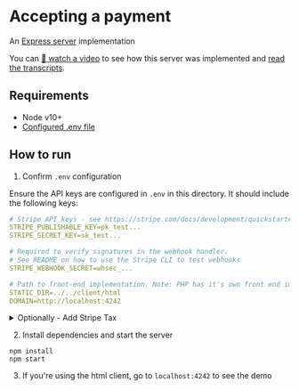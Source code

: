 # Accepting a payment

An [Express server](http://expressjs.com) implementation

You can [🎥 watch a video](https://youtu.be/WG4ehXSEpz4) to see how this server was implemented and [read the transcripts](./TRANSCRIPTS.md).

## Requirements

- Node v10+
- [Configured .env file](../README.md)

## How to run

1. Confirm `.env` configuration

Ensure the API keys are configured in `.env` in this directory. It should include the following keys:

```yaml
# Stripe API keys - see https://stripe.com/docs/development/quickstart#api-keys
STRIPE_PUBLISHABLE_KEY=pk_test...
STRIPE_SECRET_KEY=sk_test...

# Required to verify signatures in the webhook handler.
# See README on how to use the Stripe CLI to test webhooks
STRIPE_WEBHOOK_SECRET=whsec_...

# Path to front-end implementation. Note: PHP has it's own front end implementation.
STATIC_DIR=../../client/html
DOMAIN=http://localhost:4242
```
<details>
<summary>Optionally - Add Stripe Tax</summary>
Stripe Tax lets you calculate and collect sales tax, VAT and GST with one line of code.
To enable Stripe Tax set up in the dashboard: [Docs - Set up Stripe Tax](https://stripe.com/docs/tax/set-up).

In ["server.js"](./server.js), set calcuateTax to true if you want Stripe to calculate tax for the transactions in this application.

```javascript
calcuateTax = false
```

</details>

2. Install dependencies and start the server

```
npm install
npm start
```

3. If you're using the html client, go to `localhost:4242` to see the demo
